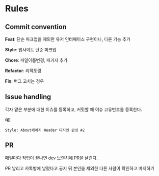 # Rules

## Commit convention

**Feat**: 단순 마크업을 제외한 유저 인터페이스 구현이나, 다른 기능 추가

**Style**: 웹사이트 단순 마크업

**Chore**:  파일이름변경, 패키지 추가 

**Refactor**: 리팩토링

**Fix**: 버그 고치는 경우 


## Issue handling
각자 맡은 부분에 대한 이슈를 등록하고, 커밋할 때 이슈 고유번호를 등록한다.

예)

```
Style: About페이지 Header 디자인 완성 #2
```

## PR
매일마다 작업이 끝나면 dev 브랜치에 PR을 날린다. 

PR 날리고 카톡방에 날렸다고 공지 뒤
본인을 제외한 다른 사람이 확인하고 머지하기